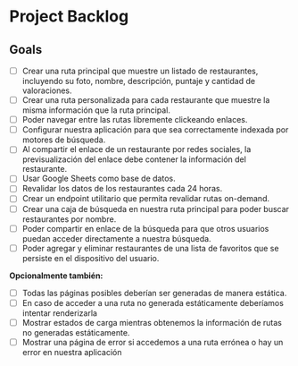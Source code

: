 # Project Backlog

## Goals
- [ ] Crear una ruta principal que muestre un listado de restaurantes, incluyendo su foto, nombre, descripción, puntaje y cantidad de valoraciones.
- [ ] Crear una ruta personalizada para cada restaurante que muestre la misma información que la ruta principal.
- [ ] Poder navegar entre las rutas libremente clickeando enlaces.
- [ ] Configurar nuestra aplicación para que sea correctamente indexada por motores de búsqueda.
- [ ] Al compartir el enlace de un restaurante por redes sociales, la previsualización del enlace debe contener la información del restaurante.
- [ ] Usar Google Sheets como base de datos.
- [ ] Revalidar los datos de los restaurantes cada 24 horas.
- [ ] Crear un endpoint utilitario que permita revalidar rutas on-demand.
- [ ] Crear una caja de búsqueda en nuestra ruta principal para poder buscar restaurantes por nombre.
- [ ] Poder compartir en enlace de la búsqueda para que otros usuarios puedan acceder directamente a nuestra búsqueda.
- [ ] Poder agregar y eliminar restaurantes de una lista de favoritos que se persiste en el dispositivo del usuario.

**Opcionalmente también:**
- [ ] Todas las páginas posibles deberían ser generadas de manera estática.
- [ ] En caso de acceder a una ruta no generada estáticamente deberíamos intentar renderizarla
- [ ] Mostrar estados de carga mientras obtenemos la información de rutas no generadas estáticamente.
- [ ] Mostrar una página de error si accedemos a una ruta errónea o hay un error en nuestra aplicación